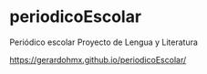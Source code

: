# periodicoEscolar
Periódico escolar
Proyecto de Lengua y Literatura

https://gerardohmx.github.io/periodicoEscolar/